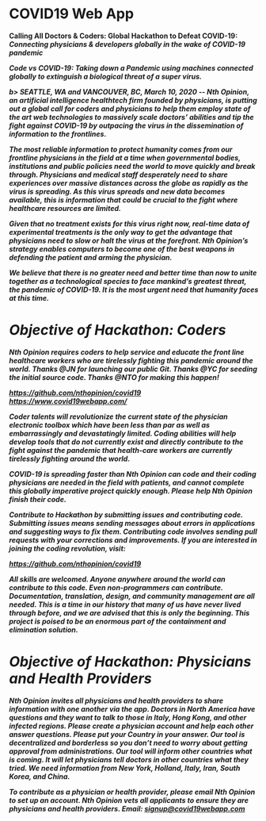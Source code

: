# COVID19 Web App

<b> Calling All Doctors & Coders: Global Hackathon to Defeat COVID-19: <b/> <i> Connecting physicians & developers globally in the wake of COVID-19 pandemic <i/>
 
<i> Code vs COVID-19: Taking down a Pandemic using machines connected globally to extinguish a biological threat of a super virus. <i/>
 
b> SEATTLE, WA and VANCOUVER, BC, March 10, 2020 <b/> -- Nth Opinion, an artificial intelligence healthtech firm founded by physicians, is putting out a global call for coders and physicians to help them employ state of the art web technologies to massively scale doctors’ abilities and tip the fight against COVID-19 by outpacing the virus in the dissemination of information to the frontlines.

The most reliable information to protect humanity comes from our frontline physicians in the field at a time when governmental bodies, institutions and public policies need the world to move quickly and break through. Physicians and medical staff desperately need to share experiences over massive distances across the globe as rapidly as the virus is spreading. As this virus spreads and new data becomes available, this is information that could be crucial to the fight where healthcare resources are limited. 

Given that no treatment exists for this virus right now, real-time data of experimental treatments is the only way to get the advantage that physicians need to slow or halt the virus at the forefront. Nth Opinion’s strategy enables computers to become one of the best weapons in defending the patient and arming the physician. 

We believe that there is no greater need and better time than now to unite together as a technological species to face mankind’s greatest threat, the pandemic of COVID-19. It is the most urgent need that humanity faces at this time.  

# Objective of Hackathon: Coders

Nth Opinion requires coders to help service and educate the front line healthcare workers who are tirelessly fighting this pandemic around the world. Thanks @JN for launching our public Git. Thanks @YC for seeding the initial source code. Thanks @NTO for making this happen!  

https://github.com/nthopinion/covid19
https://www.covid19webapp.com/

Coder talents will revolutionize the current state of the physician electronic toolbox which have been less than par as well as embarrassingly and devastatingly limited. Coding abilities will help develop tools that do not currently exist and directly contribute to the fight against the pandemic that health-care workers are currently tirelessly fighting around the world.

COVID-19 is spreading faster than Nth Opinion can code and their coding physicians are needed in the field with patients, and cannot complete this globally imperative project quickly enough. <b> Please help Nth Opinion finish their code. <b/>

Contribute to Hackathon by submitting issues and contributing code. Submitting issues means sending messages about errors in applications and suggesting ways to fix them. Contributing code involves sending pull requests with your corrections and improvements. If you are interested in joining the coding revolution, visit: 

https://github.com/nthopinion/covid19

All skills are welcomed. Anyone anywhere around the world can contribute to this code. Even non-programmers can contribute. Documentation, translation, design, and community management are all needed. This is a time in our history that many of us have never lived through before, and we are advised that this is only the beginning. This project is poised to be an enormous part of the containment and elimination solution. 
 
# Objective of Hackathon: Physicians and Health Providers

Nth Opinion invites all physicians and health providers to share information with one another via the app. Doctors in North America have questions and they want to talk to those in Italy, Hong Kong, and other infected regions. Please create a physician account and help each other answer questions. Please put your Country in your answer. Our tool is decentralized and borderless so you don’t need to worry about getting approval from administrations. Our tool will inform other countries what is coming. It will let physicians tell doctors in other countries what they tried.  We need information from New York, Holland, Italy, Iran, South Korea, and China. 

To contribute as a physician or health provider, please email Nth Opinion to set up an account. Nth Opinion vets all applicants to ensure they are physicians and health providers. Email: signup@covid19webapp.com

